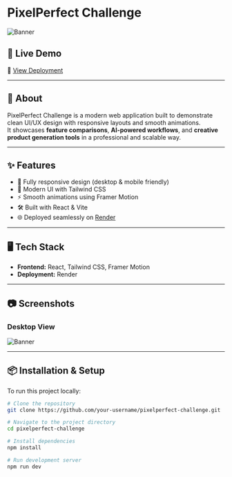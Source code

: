 # PixelPerfect Challenge

![Banner](https://github.com/user-attachments/assets/6d4bf8a8-9297-4540-b351-6148f5bf7b27)

## 🚀 Live Demo
🔗 [View Deployment](https://pixelperfectchalleng.onrender.com/)

---

## 📖 About
PixelPerfect Challenge is a modern web application built to demonstrate clean UI/UX design with responsive layouts and smooth animations.  
It showcases **feature comparisons**, **AI-powered workflows**, and **creative product generation tools** in a professional and scalable way.

---

## ✨ Features
- 📱 Fully responsive design (desktop & mobile friendly)  
- 🎨 Modern UI with Tailwind CSS  
- ⚡ Smooth animations using Framer Motion  
- 🛠️ Built with React & Vite  
- 🌐 Deployed seamlessly on [Render](https://render.com/)  

---

## 🖥️ Tech Stack
- **Frontend:** React, Tailwind CSS, Framer Motion  
- **Deployment:** Render  

---

## 📷 Screenshots
### Desktop View
![Banner](https://github.com/user-attachments/assets/6d4bf8a8-9297-4540-b351-6148f5bf7b27)

---

## 📦 Installation & Setup
To run this project locally:

```bash
# Clone the repository
git clone https://github.com/your-username/pixelperfect-challenge.git

# Navigate to the project directory
cd pixelperfect-challenge

# Install dependencies
npm install

# Run development server
npm run dev
